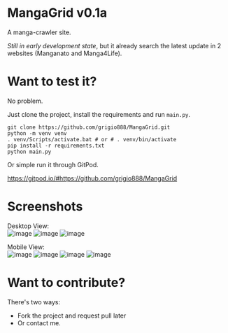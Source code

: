 # **MangaGrid v0.1a**
A manga-crawler site.

*Still in early development state*, but it already search the latest update in 2 websites (Manganato and Manga4Life).

# Want to test it?
No problem.

Just clone the project, install the requirements and run ```main.py```.

```
git clone https://github.com/grigio888/MangaGrid.git
python -m venv venv
. venv/Scripts/activate.bat # or # . venv/bin/activate
pip install -r requirements.txt
python main.py
```

Or simple run it through GitPod.

https://gitpod.io/#https://github.com/grigio888/MangaGrid

# Screenshots

Desktop View: <br>
![image](https://user-images.githubusercontent.com/57846373/179367597-a2485da6-269b-478e-afbc-ed59ee425069.png)
![image](https://user-images.githubusercontent.com/57846373/179367623-65fbf560-d159-41de-a144-6e566501a065.png)
![image](https://user-images.githubusercontent.com/57846373/179367642-7330e7bd-88b6-4480-932c-7a0a01afc211.png)


Mobile View: <br>
![image](https://user-images.githubusercontent.com/57846373/179367817-b46d6c13-f6d4-4c26-a126-823fc0e788c6.png)
![image](https://user-images.githubusercontent.com/57846373/179367830-fa2a3eaa-98a4-4424-93c6-309bb826be3c.png)
![image](https://user-images.githubusercontent.com/57846373/179367837-ac6db19b-0b63-416e-bc2c-d732b62f116a.png)
![image](https://user-images.githubusercontent.com/57846373/179367855-742825d7-96e8-4318-a1c0-c044f3295bae.png)


# Want to contribute?

There's two ways:
- Fork the project and request pull later
- Or contact me.
